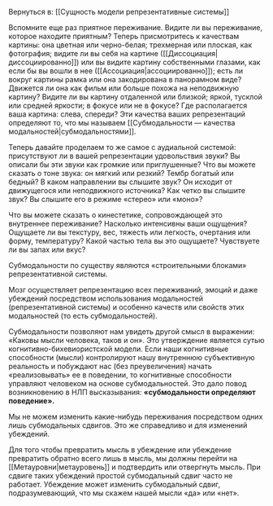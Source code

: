  Вернуться в: [[Сущность модели репрезентативные системы]]

Вспомните еще раз приятное переживание. Видите ли вы переживание, которое находите приятным? Теперь присмотритесь к качествам картины: она цветная или черно-белая; трехмерная или плоская, как фотография; видите ли вы себя на картине ([[Диссоциация|диссоциированно]]) или вы видите картину собственными глазами, как если бы вы вошли в нее ([[Ассоциация|ассоциированно]]); есть ли вокруг картины рамка или она закодирована в панорамном виде? Движется ли она как фильм или больше похожа на неподвижную картину? Видите ли вы картину отдаленной или близкой; яркой, тусклой или средней яркости; в фокусе или не в фокусе? Где располагается ваша картина: слева, спереди? 
Эти качества ваших репрезентаций определяют то, что мы называем [[Субмодальности — качества модальностей|субмодальностями]].

Теперь давайте проделаем то же самое с аудиальной системой: присутствуют ли в вашей репрезентации удовольствия звуки? Вы описали бы эти звуки как громкие или приглушенные? Что вы можете сказать о тоне звука: он мягкий или резкий? Тембр богатый или бедный? В каком направлении вы слышите звук? Он исходит от движущегося или неподвижного источника? Как четко вы слышите звук? Вы слышите его в режиме «стерео» или «моно»? 

Что вы можете сказать о кинестетике, сопровождающей это внутреннее переживание? Насколько интенсивны ваши ощущения? Ощущаете ли вы текстуру, вес, тяжесть или легкость, очертания или форму, температуру? Какой частью тела вы это ощущаете? Чувствуете ли вы запах или вкус?

Субмодальности по существу являются «строительными блоками» репрезентативной системы.

Мозг осуществляет репрезентацию всех переживаний, эмоций и даже убеждений посредством использования модальностей (репрезентативной системы) и особенно качеств или свойств этих модальностей (то есть субмодальностей).

Субмодальности позволяют нам увидеть другой смысл в выражении: «Каковы мысли человека, таков и он». Это утверждение является сутью когнитивно-бихевиористской модели. Если наши когнитивные способности (мысли) контролируют нашу внутреннюю субъективную реальность и побуждают нас (без преувеличения) начать «реализовывать» ее в поведении, то когнитивные способности управляют человеком на основе субмодальностей. 
Это дало повод возникновению в НЛП высказывания: **«субмодальности определяют поведение».**

Мы не можем изменить какие-нибудь переживания посредством одних лишь субмодальных сдвигов. Это же справедливо и для изменений убеждений.

Для того чтобы превратить мысль в убеждение или убеждение превратить обратно всего лишь в мысль, мы должны перейти на [[Метауровни|метауровень]] и подтвердить или отвергнуть мысль. При сдвиге таких убеждений простой субмодальный сдвиг часто не работает. Убеждение может изменить субмодальный сдвиг, подразумевающий, что мы скажем нашей мысли «да» или «нет».